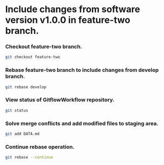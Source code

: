 # Include changes from software version v1.0.0 in feature-two branch.

### Checkout feature-two branch.

```sh
git checkout feature-two
```

### Rebase feature-two branch to include changes from develop branch.

```sh
git rebase develop
```

### View status of GitflowWorkflow repository.

```sh
git status
```

### Solve merge conflicts and add modified files to staging area.

```sh
git add DATA.md
```

### Continue rebase operation.

```sh
git rebase --continue
```


